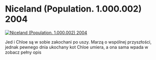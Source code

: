 Niceland (Population. 1.000.002) 2004 
=============
[![Niceland (Population. 1.000.002) 2004 ](http://vidos.pl/images/player.gif)](http://vidos.pl/niceland-population-1-000-002-2004)

 Jed i Chloe są w sobie zakochani po uszy. Marzą o wspólnej przyszłości, jednak pewnego dnia ukochany kot Chloe umiera, a ona sama wpada w zobacz pełny opis
